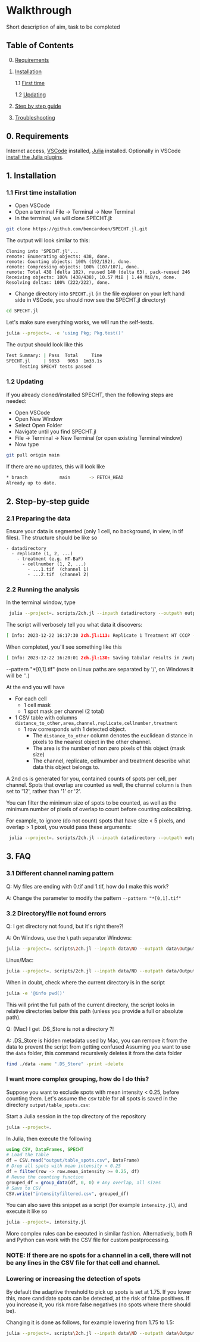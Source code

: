 # Walkthrough
Short description of aim, task to be completed


## Table of Contents
0. [Requirements](#requirements)
   
1. [Installation](#installation)

   1.1 [First time](#first)

   1.2 [Updating](#updating)

2. [Step by step guide](#steps)

3. [Troubleshooting](#faq)

<a name="requirements"></a>
## 0. Requirements
Internet access, [VSCode](https://code.visualstudio.com/download) installed, [Julia](https://julialang.org/downloads/) installed. Optionally in VSCode [install the Julia plugins](https://code.visualstudio.com/docs/languages/julia). 


<a name="installlation"></a>
## 1. Installation

<a name="first"></a>
### 1.1 First time installation
- Open VSCode
- Open a terminal File -> Terminal -> New Terminal
- In the terminal, we will clone SPECHT.jl:
```bash
git clone https://github.com/bencardoen/SPECHT.jl.git
```

The output will look similar to this:
```
Cloning into 'SPECHT.jl'...
remote: Enumerating objects: 438, done.
remote: Counting objects: 100% (192/192), done.
remote: Compressing objects: 100% (107/107), done.
remote: Total 438 (delta 102), reused 140 (delta 63), pack-reused 246
Receiving objects: 100% (438/438), 10.57 MiB | 1.44 MiB/s, done.
Resolving deltas: 100% (222/222), done.
```
- Change directory into `SPECHT.jl` (in the file explorer on your left hand side in VSCode, you should now see the SPECHT.jl directory)
```bash
cd SPECHT.jl
```

Let's make sure everything works, we will run the self-tests.

```bash
julia --project=. -e 'using Pkg; Pkg.test()'
```
The output should look like this
```bash
Test Summary: | Pass  Total     Time
SPECHT.jl     | 9053   9053  1m33.1s
     Testing SPECHT tests passed
```

<a name="updating"></a>
### 1.2 Updating

If you already cloned/installed SPECHT, then the following steps are needed:
- Open VSCode
- Open New Window
- Select Open Folder
- Navigate until you find SPECHT.jl
- File -> Terminal -> New Terminal (or open existing Terminal window)
- Now type

```bash
git pull origin main
```

If there are no updates, this will look like

```bash
* branch            main       -> FETCH_HEAD
Already up to date.
```

<a name="steps"></a>
## 2. Step-by-step guide

### 2.1 Preparing the data
Ensure your data is segmented (only 1 cell, no background, in view, in tif files). 
The structure should be like so
```
- datadirectory
  - replicate (1, 2, ...)
    - treatment (e.g. HT-BaF)
      - cellnumber (1, 2, ...)
        - ...1.tif  (channel 1)
        - ...2.tif  (channel 2)
```

### 2.2 Running the analysis
In the terminal window, type
```bash
 julia --project=. scripts/2ch.jl --inpath datadirectory --outpath outputdirectory
```

The script will verbosely tell you what data it discovers:
```bash
[ Info: 2023-12-22 16:17:30 2ch.jl:113: Replicate 1 Treatment HT CCCP -BaF siAMF Cell 001
```

When completed, you'll see something like this
```bash
[ Info: 2023-12-22 16:20:01 2ch.jl:130: Saving tabular results in /outputdirectory/table_spots.csv
```
--pattern "*[0,1].tif"
(note on Linux paths are separated by '/', on Windows it will be '\'.)

At the end you will have 
- For each cell
  - 1 cell mask
  - 1 spot mask per channel (2 total)
- 1 CSV table with columns `distance_to_other,area,channel,replicate,cellnumber,treatment`
  - 1 row corresponds with 1 detected object.
    - The `distance_to_other` column denotes the euclidean distance in pixels to the nearest object in the other channel.
    - The area is the number of non zero pixels of this object (mask size)
    - The channel, replicate, cellnumber and treatment describe what data this object belongs to.

A 2nd cs is generated for you, contained counts of spots per cell, per channel. Spots that overlap are counted as well, the channel column is then set to '12', rather than '1' or '2'.

You can filter the minimum size of spots to be counted, as well as the minimum number of pixels of overlap to count before counting colocalizing.

For example, to ignore (do not count) spots that have size < 5 pixels, and overlap > 1 pixel, you would pass these arguments:
```bash
 julia --project=. scripts/2ch.jl --inpath datadirectory --outpath outputdirectory --min_overlap 1 --filterleq 5
```

<a name="faq"></a>
## 3. FAQ

### 3.1 Different channel naming pattern

Q: My files are ending with 0.tif and 1.tif, how do I make this work?

A: Change the parameter to modify the pattern `--pattern "*[0,1].tif"`

### 3.2 Directory/file not found errors

Q: I get directory not found, but it's right there?!

A: On Windows, use the \ path separator
Windows:
```bash
julia --project=. scripts\2ch.jl --inpath data\ND --outpath data\Output --pattern "*[0,1].tif"
```

Linux/Mac:
```bash
julia --project=. scripts/2ch.jl --inpath data/ND --outpath data/Output --pattern "*[0,1].tif"
```

When in doubt, check where the current directory is in the script
```bash
julia -e '@info pwd()'
```
This will print the full path of the current directory, the script looks in relative directories below this path (unless you provide a full or absolute path).

Q: (Mac) I get .DS_Store is not a directory ?!

A: .DS_Store is hidden metadata used by Mac, you can remove it from the data to prevent the script from getting confused
Assuming you want to use the `data` folder, this command recursively deletes it from the data folder
```bash
find ./data -name ".DS_Store" -print -delete
```
### I want more complex grouping, how do I do this?

Suppose you want to exclude spots with mean intensity < 0.25, before counting them. 
Let's assume the csv table for all spots is saved in the directory `output/table_spots.csv`:

Start a Julia session in the top directory of the repository
```bash
julia --project=.
```
In Julia, then execute the following
```julia
using CSV, DataFrames, SPECHT
# Load the table
df = CSV.read("output/table_spots.csv", DataFrame)
# Drop all spots with mean intensity < 0.25
df = filter(row -> row.mean_intensity >= 0.25, df)
# Reuse the counting function
grouped_df = group_data(df, 0, 0) # Any overlap, all sizes
# Save to CSV
CSV.write("intensityfiltered.csv", grouped_df)
```
You can also save this snippet as a script (for example `intensity.jl`), and execute it like so
```bash
julia --project=. intensity.jl
```
More complex rules can be executed in similar fashion. Alternatively, both R and Python can work with the CSV file for custom postprocessing.

### NOTE: If there are no spots for a channel in a cell, there will not be any lines in the CSV file for that cell and channel.

### Lowering or increasing the detection of spots
By default the adaptive threshold to pick up spots is set at 1.75. If you lower this, more candidate spots can be detected, at the risk of false positives. 
If you increase it, you risk more false negatives (no spots where there should be). 

Changing it is done as follows, for example lowering from 1.75 to 1.5:
```bash
julia --project=. scripts\2ch.jl --inpath data\ND --outpath data\Output --pattern "*[0,1].tif" --zvalue 1.5
```
